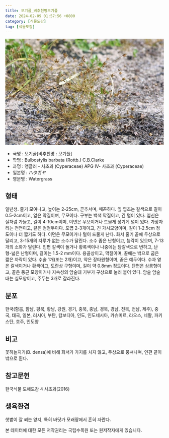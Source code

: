 ```yaml
---
title: 모기골_비추천명모기풀
date: 2024-02-09 01:57:56 +0800
category: [식물도감]
tag: [식물도감]
---
```




![모기골[비추천명 : 모기풀]](/assets/img/fileUpload/plants/basic/Cyperaceae/Bulbostylis/5280/5280_1_th2.JPG)
- 국명 : 모기골[비추천명 : 모기풀]
- 학명 : Bulbostylis barbata (Rottb.) C.B.Clarke
- 과명 : 앵글러 - 사초과 (Cyperaceae) APG Ⅳ- 사초과 (Cyperaceae)
- 일본명 : ハタガヤ
- 영문명 : Watergrass


## 형태
일년생. 줄기 모여나고, 높이는 2-25cm, 곧추서며, 매끈하다. 잎 엽초는 갈색으로 길이 0.5-2cm이고, 얇은 막질이며, 무모이다. 구부는 백색 막질이고, 긴 털이 있다. 엽신은 실처럼 가늘고, 길이 4-10cm이며, 이면은 무모이거나 드물게 성기게 털이 있다. 가장자리는 전연이고, 끝은 점첨두이다. 포엽 2-3개이고, 긴 가시모양이며, 길이 1-2.5cm 정도이나 더 짧기도 하다. 이면은 무모이거나 털이 드물게 난다. 화서 줄기 끝에 두상으로 달리고, 3-15개의 자루가 없는 소수가 달린다. 소수 좁은 난형이고, 능각이 있으며, 7-13개의 소화가 달린다. 인편 갈색이 돌거나 황록색이나 나중에는 담갈색으로 변하고, 난형-넓은 난형이며, 길이는 1.5-2 mm이다. 용골상이고, 막질이며, 끝에는 밖으로 굽은 짧은 까락이 있다. 수술 1개(또는 2개)이고, 약은 장타원형이며, 끝은 예두이다. 수과 옅은 갈색이거나 황색이고, 도란상 구형이며, 길이 약 0.8mm 정도이다. 단면은 삼릉형이고, 끝은 둥근 모양이거나 지속성의 암술대 기부가 구상으로 눌러 붙어 있다. 암술 암술대는 실모양이고, 주두는 3개로 갈라진다.
## 분포
한국(함붑, 함남, 평북, 황남, 강원, 경기, 충북, 충남, 경북, 경남, 전북, 전남, 제주), 중국, 태국, 일본, 러시아, 부탄, 캄보디아, 인도, 인도네시아, 카슈미르, 라오스, 네팔, 파키스탄, 호주, 인도양
## 비고
꽃하늘지기(B. densa)에 비해 화서가 가지를 치지 않고, 두상으로 뭉쳐나며, 인편 끝이 밖으로 휜다.
## 참고문헌
한국식물 도해도감 4 사초과(2016)
## 생육환경
햇볕이 잘 쬐는 양지, 특히 바닷가 모래땅에서 흔히 자란다.






본 데이터에 대한 모든 저작권리는 국립수목원 또는 원저작자에게 있습니다.
